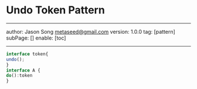 # Undo Token Pattern
---
author: Jason Song <metaseed@gmail.com>
version: 1.0.0
tag: [pattern]
subPage: []
enable: [toc]

---

```ts
interface token{
undo();
}
interface A {
do():token
}
```